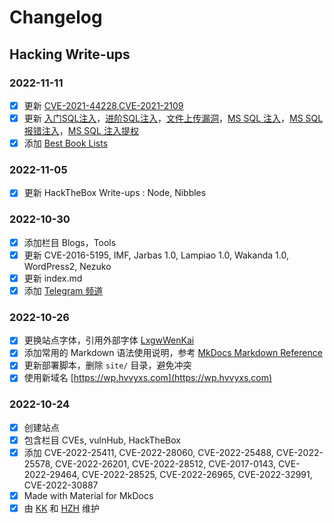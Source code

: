 # Changelog

## Hacking Write-ups

### 2022-11-11

- [x] 更新 [CVE-2021-44228](cves/CVE-2021/CVE-2021-44228.md),[CVE-2021-2109](cves/CVE-2021/CVE-2021-2109.md)
- [x] 更新 [入门SQL注入](blogs/sql_inject.md)，[进阶SQL注入](blogs/advance_sql_inject.md)，[文件上传漏洞](blogs/file_upload.md)，[MS SQL 注入](blogs/mssql_inject.md)，[MS SQL 报错注入](blogs/mssql_error_inject.md)，[MS SQL 注入提权](blogs/mssql_inject.md)
- [x] 添加 [Best Book Lists](books.md)

### 2022-11-05

- [x] 更新 HackTheBox Write-ups : Node, Nibbles

### 2022-10-30
- [x] 添加栏目 Blogs，Tools
- [x] 更新 CVE-2016-5195, IMF, Jarbas 1.0, Lampiao 1.0, Wakanda 1.0, WordPress2, Nezuko
- [x] 更新 index.md
- [x] 添加 [Telegram 频道](https://t.me/s/hackingwp)

### 2022-10-26
- [x] 更换站点字体，引用外部字体 [LxgwWenKai](https://github.com/lxgw/LxgwWenKai)
- [x] 添加常用的 Markdown 语法使用说明，参考 [MkDocs Markdown Reference](https://squidfunk.github.io/mkdocs-material/reference/)
- [x] 更新部署脚本，删除 `site/` 目录，避免冲突
- [x] 使用新域名 [https://wp.hvvyxs.com](https://wp.hvvyxs.com)

### 2022-10-24
- [x] 创建站点
- [x] 包含栏目 CVEs, vulnHub, HackTheBox
- [x] 添加 CVE-2022-25411, CVE-2022-28060, CVE-2022-25488, CVE-2022-25578, CVE-2022-26201, CVE-2022-28512, CVE-2017-0143, CVE-2022-29464, CVE-2022-28525, CVE-2022-26965, CVE-2022-32991, CVE-2022-30887
- [x] Made with Material for MkDocs
- [x] 由 [KK](https://github.com/kangvcar) 和 [HZH](https://github.com/HZHERRR) 维护